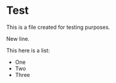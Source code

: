 # Test

This is a file created for testing purposes.

New line.

This here is a list:

* One
* Two
* Three